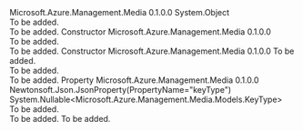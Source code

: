 <Type Name="RegenerateKeyInput" FullName="Microsoft.Azure.Management.Media.Models.RegenerateKeyInput">
  <TypeSignature Language="C#" Value="public class RegenerateKeyInput" />
  <TypeSignature Language="ILAsm" Value=".class public auto ansi beforefieldinit RegenerateKeyInput extends System.Object" />
  <TypeSignature Language="DocId" Value="T:Microsoft.Azure.Management.Media.Models.RegenerateKeyInput" />
  <TypeSignature Language="VB.NET" Value="Public Class RegenerateKeyInput" />
  <TypeSignature Language="F#" Value="type RegenerateKeyInput = class" />
  <AssemblyInfo>
    <AssemblyName>Microsoft.Azure.Management.Media</AssemblyName>
    <AssemblyVersion>0.1.0.0</AssemblyVersion>
  </AssemblyInfo>
  <Base>
    <BaseTypeName>System.Object</BaseTypeName>
  </Base>
  <Interfaces />
  <Docs>
    <summary>To be added.</summary>
    <remarks>To be added.</remarks>
  </Docs>
  <Members>
    <Member MemberName=".ctor">
      <MemberSignature Language="C#" Value="public RegenerateKeyInput ();" />
      <MemberSignature Language="ILAsm" Value=".method public hidebysig specialname rtspecialname instance void .ctor() cil managed" />
      <MemberSignature Language="DocId" Value="M:Microsoft.Azure.Management.Media.Models.RegenerateKeyInput.#ctor" />
      <MemberSignature Language="VB.NET" Value="Public Sub New ()" />
      <MemberType>Constructor</MemberType>
      <AssemblyInfo>
        <AssemblyName>Microsoft.Azure.Management.Media</AssemblyName>
        <AssemblyVersion>0.1.0.0</AssemblyVersion>
      </AssemblyInfo>
      <Parameters />
      <Docs>
        <summary>To be added.</summary>
        <remarks>To be added.</remarks>
      </Docs>
    </Member>
    <Member MemberName=".ctor">
      <MemberSignature Language="C#" Value="public RegenerateKeyInput (Nullable&lt;Microsoft.Azure.Management.Media.Models.KeyType&gt; keyType = null);" />
      <MemberSignature Language="ILAsm" Value=".method public hidebysig specialname rtspecialname instance void .ctor(valuetype System.Nullable`1&lt;valuetype Microsoft.Azure.Management.Media.Models.KeyType&gt; keyType) cil managed" />
      <MemberSignature Language="DocId" Value="M:Microsoft.Azure.Management.Media.Models.RegenerateKeyInput.#ctor(System.Nullable{Microsoft.Azure.Management.Media.Models.KeyType})" />
      <MemberSignature Language="VB.NET" Value="Public Sub New (Optional keyType As Nullable(Of KeyType) = null)" />
      <MemberSignature Language="F#" Value="new Microsoft.Azure.Management.Media.Models.RegenerateKeyInput : Nullable&lt;Microsoft.Azure.Management.Media.Models.KeyType&gt; -&gt; Microsoft.Azure.Management.Media.Models.RegenerateKeyInput" Usage="new Microsoft.Azure.Management.Media.Models.RegenerateKeyInput keyType" />
      <MemberType>Constructor</MemberType>
      <AssemblyInfo>
        <AssemblyName>Microsoft.Azure.Management.Media</AssemblyName>
        <AssemblyVersion>0.1.0.0</AssemblyVersion>
      </AssemblyInfo>
      <Parameters>
        <Parameter Name="keyType" Type="System.Nullable&lt;Microsoft.Azure.Management.Media.Models.KeyType&gt;" />
      </Parameters>
      <Docs>
        <param name="keyType">To be added.</param>
        <summary>To be added.</summary>
        <remarks>To be added.</remarks>
      </Docs>
    </Member>
    <Member MemberName="KeyType">
      <MemberSignature Language="C#" Value="public Nullable&lt;Microsoft.Azure.Management.Media.Models.KeyType&gt; KeyType { get; set; }" />
      <MemberSignature Language="ILAsm" Value=".property instance valuetype System.Nullable`1&lt;valuetype Microsoft.Azure.Management.Media.Models.KeyType&gt; KeyType" />
      <MemberSignature Language="DocId" Value="P:Microsoft.Azure.Management.Media.Models.RegenerateKeyInput.KeyType" />
      <MemberSignature Language="VB.NET" Value="Public Property KeyType As Nullable(Of KeyType)" />
      <MemberSignature Language="F#" Value="member this.KeyType : Nullable&lt;Microsoft.Azure.Management.Media.Models.KeyType&gt; with get, set" Usage="Microsoft.Azure.Management.Media.Models.RegenerateKeyInput.KeyType" />
      <MemberType>Property</MemberType>
      <AssemblyInfo>
        <AssemblyName>Microsoft.Azure.Management.Media</AssemblyName>
        <AssemblyVersion>0.1.0.0</AssemblyVersion>
      </AssemblyInfo>
      <Attributes>
        <Attribute>
          <AttributeName>Newtonsoft.Json.JsonProperty(PropertyName="keyType")</AttributeName>
        </Attribute>
      </Attributes>
      <ReturnValue>
        <ReturnType>System.Nullable&lt;Microsoft.Azure.Management.Media.Models.KeyType&gt;</ReturnType>
      </ReturnValue>
      <Docs>
        <summary>To be added.</summary>
        <value>To be added.</value>
        <remarks>To be added.</remarks>
      </Docs>
    </Member>
  </Members>
</Type>